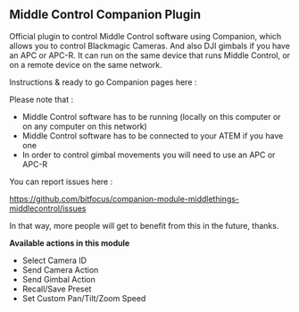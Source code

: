 ## Middle Control Companion Plugin

Official plugin to control Middle Control software using Companion, which allows you to control Blackmagic Cameras. And also DJI gimbals if you have an APC or APC-R. It can run on the same device that runs Middle Control, or on a remote device on the same network.

Instructions & ready to go Companion pages here : 

Please note that :

- Middle Control software has to be running (locally on this computer or on any computer on this network) </li>
- Middle Control software has to be connected to your ATEM if you have one</li>
- In order to control gimbal movements you will need to use an APC or APC-R</li>

You can report issues here :

https://github.com/bitfocus/companion-module-middlethings-middlecontrol/issues

In that way, more people will get to benefit from this in the future, thanks.

**Available actions in this module**

- Select Camera ID
- Send Camera Action
- Send Gimbal Action
- Recall/Save Preset
- Set Custom Pan/Tilt/Zoom Speed
